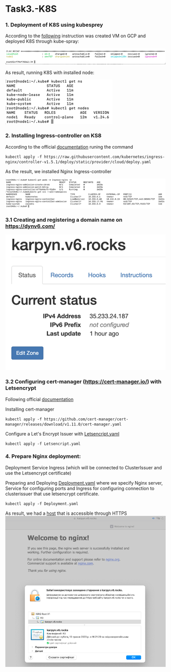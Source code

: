 # Task3.-K8S
### 1. Deployment of K8S using kubesprey

According to the [following](https://docs.google.com/document/d/11-mHm1BWdKFaEm9HdaeALvvulKDESyGm/edit) instruction was created VM on GCP and deployed K8S through kube-spray:

![Ansible](img/Ansible_resoults.png)

As result, running K8S with installed node:

![node](img/Resoults1.png)

### 2. Installing Ingress-controller on KS8
According to the official [documentation](https://kubernetes.github.io/ingress-nginx/deploy/) runing the command
```
kubectl apply -f https://raw.githubusercontent.com/kubernetes/ingress-nginx/controller-v1.5.1/deploy/static/provider/cloud/deploy.yaml
```
As the result, we installed Nginx Ingress-controller

![controller](img/Controller.png)

### 3.1 Creating and registering a domain name on  https://dynv6.com/
   ![domain](img/Domain.png)
   
### 3.2 Configuring cert-manager (https://cert-manager.io/) with Letsencrypt

Following official [documentation](https://cert-manager.io/docs/installation/)

Installing cert-manager
```
kubectl apply -f https://github.com/cert-manager/cert-manager/releases/download/v1.11.0/cert-manager.yaml
```
Configure a Let's Encrypt Issuer with [Letsencript.yaml](Letsencript.yaml)
``` 
kubectl apply -f Letsencript.yaml 
```
### 4. Prepare Nginx deployment:
Deployment
Service
Ingress (which will be connected to ClusterIssuer and use the Letsencrypt certificate)

Preparing and Deploying [Deployment.yaml](Deployment.yaml) where we specify Nginx server, Service for configuring ports and Ingress for configuring connection to clusterissuer that use letsencrypt certificate.
```
kubectl apply -f Deployment.yaml
```

As result, we had a [host](https://karpyn.v6.rocks) that is accessible through HTTPS
![host](img/HTTPs.png)
